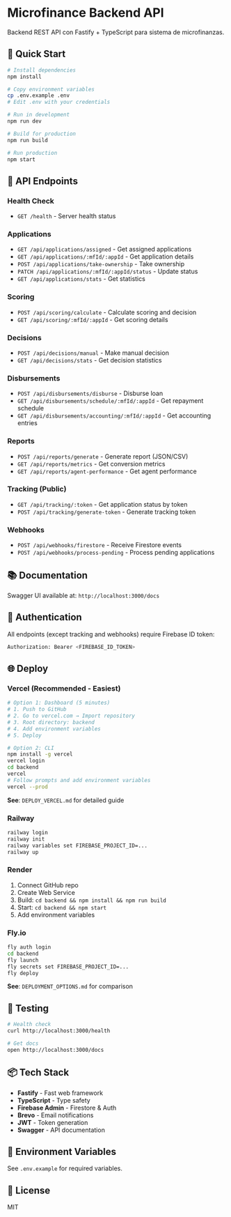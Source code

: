 # Microfinance Backend API

Backend REST API con Fastify + TypeScript para sistema de microfinanzas.

## 🚀 Quick Start

```bash
# Install dependencies
npm install

# Copy environment variables
cp .env.example .env
# Edit .env with your credentials

# Run in development
npm run dev

# Build for production
npm run build

# Run production
npm start
```

## 📡 API Endpoints

### Health Check
- `GET /health` - Server health status

### Applications
- `GET /api/applications/assigned` - Get assigned applications
- `GET /api/applications/:mfId/:appId` - Get application details
- `POST /api/applications/take-ownership` - Take ownership
- `PATCH /api/applications/:mfId/:appId/status` - Update status
- `GET /api/applications/stats` - Get statistics

### Scoring
- `POST /api/scoring/calculate` - Calculate scoring and decision
- `GET /api/scoring/:mfId/:appId` - Get scoring details

### Decisions
- `POST /api/decisions/manual` - Make manual decision
- `GET /api/decisions/stats` - Get decision statistics

### Disbursements
- `POST /api/disbursements/disburse` - Disburse loan
- `GET /api/disbursements/schedule/:mfId/:appId` - Get repayment schedule
- `GET /api/disbursements/accounting/:mfId/:appId` - Get accounting entries

### Reports
- `POST /api/reports/generate` - Generate report (JSON/CSV)
- `GET /api/reports/metrics` - Get conversion metrics
- `GET /api/reports/agent-performance` - Get agent performance

### Tracking (Public)
- `GET /api/tracking/:token` - Get application status by token
- `POST /api/tracking/generate-token` - Generate tracking token

### Webhooks
- `POST /api/webhooks/firestore` - Receive Firestore events
- `POST /api/webhooks/process-pending` - Process pending applications

## 📚 Documentation

Swagger UI available at: `http://localhost:3000/docs`

## 🔐 Authentication

All endpoints (except tracking and webhooks) require Firebase ID token:

```bash
Authorization: Bearer <FIREBASE_ID_TOKEN>
```

## 🌐 Deploy

### Vercel (Recommended - Easiest)

```bash
# Option 1: Dashboard (5 minutes)
# 1. Push to GitHub
# 2. Go to vercel.com → Import repository
# 3. Root directory: backend
# 4. Add environment variables
# 5. Deploy

# Option 2: CLI
npm install -g vercel
vercel login
cd backend
vercel
# Follow prompts and add environment variables
vercel --prod
```

**See**: `DEPLOY_VERCEL.md` for detailed guide

### Railway

```bash
railway login
railway init
railway variables set FIREBASE_PROJECT_ID=...
railway up
```

### Render

1. Connect GitHub repo
2. Create Web Service
3. Build: `cd backend && npm install && npm run build`
4. Start: `cd backend && npm start`
5. Add environment variables

### Fly.io

```bash
fly auth login
cd backend
fly launch
fly secrets set FIREBASE_PROJECT_ID=...
fly deploy
```

**See**: `DEPLOYMENT_OPTIONS.md` for comparison

## 🧪 Testing

```bash
# Health check
curl http://localhost:3000/health

# Get docs
open http://localhost:3000/docs
```

## 📦 Tech Stack

- **Fastify** - Fast web framework
- **TypeScript** - Type safety
- **Firebase Admin** - Firestore & Auth
- **Brevo** - Email notifications
- **JWT** - Token generation
- **Swagger** - API documentation

## 🔧 Environment Variables

See `.env.example` for required variables.

## 📝 License

MIT
